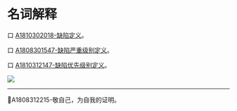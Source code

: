 # 名词解释

口  [A1810302018-缺陷定义](books/测试基础定义-缺陷定义.md)。

口  [A1808301547-缺陷严重级别定义](books/测试基础定义-缺陷严重级别定义.md)。

口  [A1810312147-缺陷优先级别定义](books/测试基础定义-缺陷修复优先级定义.md)。

![](https://shen89s.github.io/resFiles/r2/指鹿为马.jpg)

* * *
:bell:A1808312215-敬自己，为自我的证明。
